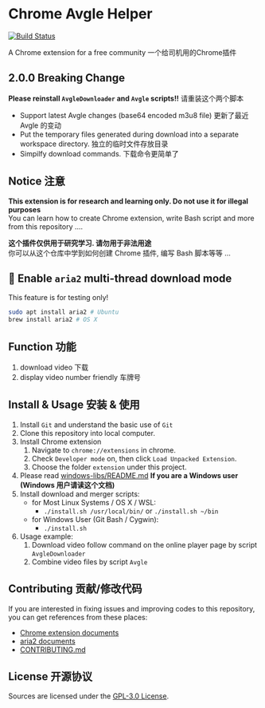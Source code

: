 # Chrome Avgle Helper

[![Build Status](https://travis-ci.org/download-online-video/chrome-avgle-helper.svg?branch=master)](https://travis-ci.org/download-online-video/chrome-avgle-helper)

A Chrome extension for a free community  一个给司机用的Chrome插件

## 2.0.0 Breaking Change

**Please reinstall `AvgleDownloader` and `Avgle` scripts!!** 请重装这个两个脚本

- Support latest Avgle changes (base64 encoded m3u8 file) 更新了最近 Avgle 的变动
- Put the temporary files generated during download into a separate workspace directory. 独立的临时文件存放目录 
- Simpilfy download commands. 下载命令更简单了


## Notice 注意

**This extension is for research and learning only. Do not use it for illegal purposes**   
You can learn how to create Chrome extension, write Bash script and more from this repository ....

**这个插件仅供用于研究学习. 请勿用于非法用途**   
你可以从这个仓库中学到如何创建 Chrome 插件, 编写 Bash 脚本等等 ...

## 🚀 Enable `aria2` multi-thread download mode

This feature is for testing only!   

``` bash
sudo apt install aria2 # Ubuntu
brew install aria2 # OS X
```


## Function 功能

1. download video 下载
2. display video number friendly 车牌号

## Install & Usage 安装 & 使用

1. Install `Git` and understand the basic use of `Git`
2. Clone this repository into local computer.
3. Install Chrome extension
	1. Navigate to `chrome://extensions` in chrome.
	2. Check `Developer mode` on, then click `Load Unpacked Extension`.
	3. Choose the folder `extension` under this project.
4. Please read [windows-libs/README.md](windows-libs/README.md) **If you are a Windows user (Windows 用户请读这个文档)**
5. Install download and merger scripts:
	- for Most Linux Systems / OS X / WSL: 
		- `./install.sh /usr/local/bin/` or `./install.sh ~/bin`
	- for Windows User (Git Bash / Cygwin):
		- `./install.sh`
6. Usage example:
	1. Download video follow command on the online player page by script `AvgleDownloader`
	2. Combine video files by script `Avgle`

## Contributing 贡献/修改代码

If you are interested in fixing issues and improving codes to this repository, you can get references from these places:

- [Chrome extension documents](https://developer.chrome.com/extensions/devguide)
- [aria2 documents](https://aria2.github.io/manual/en/html/index.html)
- [CONTRIBUTING.md](CONTRIBUTING.md)

## License 开源协议

Sources are licensed under the [GPL-3.0 License](LICENSE).
